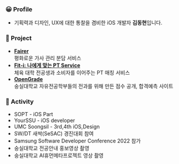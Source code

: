 
### 😀 Profile
- 기획력과 디자인, UX에 대한 통찰을 겸비한 iOS 개발자 **김동현**입니다.


### 🌳 Project

- [**Fairer**](https://www.behance.net/gallery/147276499/fairerPeacemaker-for-Houseworker)  
  평화로운 가사 관리 분담 서비스 
- [**Fit-i: 나에게 맞는 PT Service**](https://github.com/FIT-I) </br>
  체육 대학 전공생과 소비자를 이어주는 PT 매칭 서비스
- [**OpenGrade**](https://github.com/ssuperpower-developer/OpenGrade-frontend) </br>
  숭실대학교 자유전공학부들의 전과를 위해 만든 점수 공개, 합격예측 사이트

### 🌊 Activity

- SOPT - iOS Part
- YourSSU - iOS developer 
- UMC Soongsil - 3rd,4th iOS,Design
- SW/DT   새싹(SeSAC) 경진대회 참여
- Samsung Software Developer Conference 2022 참가
- 숭실대학교 전공안내 홍보영상 촬영
- 숭실대학교 AI휴먼메타프로젝트 영상 촬영
